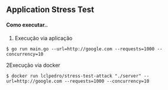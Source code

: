 ## Application Stress Test

#### Como executar..
1. Execução via aplicação
```shell
$ go run main.go --url=http://google.com --requests=1000 --concurrency=10
```

2Execução via docker

```shell
$ docker run lclpedro/stress-test-attack "./server" --url=http://google.com --requests=1000 --concurrency=10
```